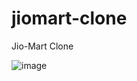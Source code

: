 # jiomart-clone
Jio-Mart Clone

![image](https://github.com/iamsaurabh7/jiomart-clone/assets/91486795/e925ba2a-7e18-43fb-b50b-b0b3767765d8)
